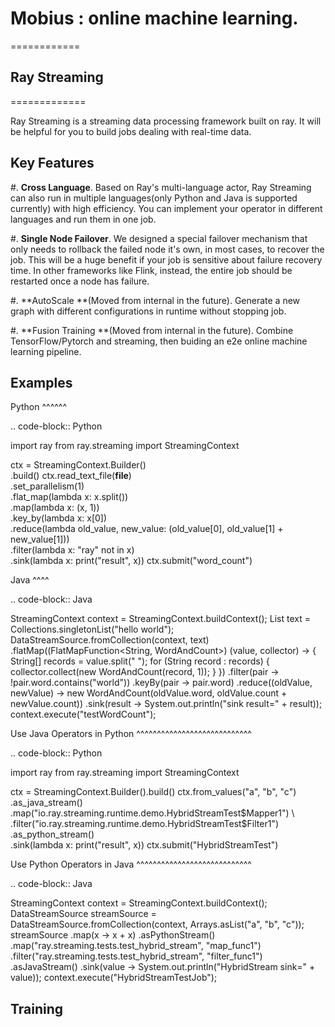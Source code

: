 # Mobius : online machine learning.
============

## Ray Streaming
=============

Ray Streaming is a streaming data processing framework built on ray. It will be helpful for you to build jobs dealing with real-time data.

Key Features
------------


#. 
   **Cross Language**. Based on Ray's multi-language actor, Ray Streaming can also run in multiple
   languages(only Python and Java is supported currently) with high efficiency. You can implement your
   operator in different languages and run them in one job.

#. 
   **Single Node Failover**. We designed a special failover mechanism that only needs to rollback the
   failed node it's own, in most cases, to recover the job. This will be a huge benefit if your job is
   sensitive about failure recovery time. In other frameworks like Flink, instead, the entire job should
   be restarted once a node has failure.

#. 
   **AutoScale **(Moved from internal in the future). Generate a new graph with different configurations in runtime without stopping job.

#. 
   **Fusion Training **(Moved from internal in the future). Combine TensorFlow/Pytorch and streaming, then buiding an e2e online machine
   learning pipeline.

Examples
--------

Python
^^^^^^

.. code-block:: Python

   import ray
   from ray.streaming import StreamingContext

   ctx = StreamingContext.Builder() \
       .build()
   ctx.read_text_file(__file__) \
       .set_parallelism(1) \
       .flat_map(lambda x: x.split()) \
       .map(lambda x: (x, 1)) \
       .key_by(lambda x: x[0]) \
       .reduce(lambda old_value, new_value:
               (old_value[0], old_value[1] + new_value[1])) \
       .filter(lambda x: "ray" not in x) \
       .sink(lambda x: print("result", x))
   ctx.submit("word_count")

Java
^^^^

.. code-block:: Java

   StreamingContext context = StreamingContext.buildContext();
   List<String> text = Collections.singletonList("hello world");
   DataStreamSource.fromCollection(context, text)
       .flatMap((FlatMapFunction<String, WordAndCount>) (value, collector) -> {
           String[] records = value.split(" ");
           for (String record : records) {
               collector.collect(new WordAndCount(record, 1));
           }
       })
       .filter(pair -> !pair.word.contains("world"))
       .keyBy(pair -> pair.word)
       .reduce((oldValue, newValue) ->
               new WordAndCount(oldValue.word, oldValue.count + newValue.count))
       .sink(result -> System.out.println("sink result=" + result));
   context.execute("testWordCount");

Use Java Operators in Python
^^^^^^^^^^^^^^^^^^^^^^^^^^^^

.. code-block:: Python

   import ray
   from ray.streaming import StreamingContext

   ctx = StreamingContext.Builder().build()
   ctx.from_values("a", "b", "c") \
       .as_java_stream() \
       .map("io.ray.streaming.runtime.demo.HybridStreamTest$Mapper1") \
       .filter("io.ray.streaming.runtime.demo.HybridStreamTest$Filter1") \
       .as_python_stream() \
       .sink(lambda x: print("result", x))
   ctx.submit("HybridStreamTest")

Use Python Operators in Java
^^^^^^^^^^^^^^^^^^^^^^^^^^^^

.. code-block:: Java

   StreamingContext context = StreamingContext.buildContext();
   DataStreamSource<String> streamSource =
       DataStreamSource.fromCollection(context, Arrays.asList("a", "b", "c"));
   streamSource
       .map(x -> x + x)
       .asPythonStream()
       .map("ray.streaming.tests.test_hybrid_stream", "map_func1")
       .filter("ray.streaming.tests.test_hybrid_stream", "filter_func1")
       .asJavaStream()
       .sink(value -> System.out.println("HybridStream sink=" + value));
   context.execute("HybridStreamTestJob");


## Training
